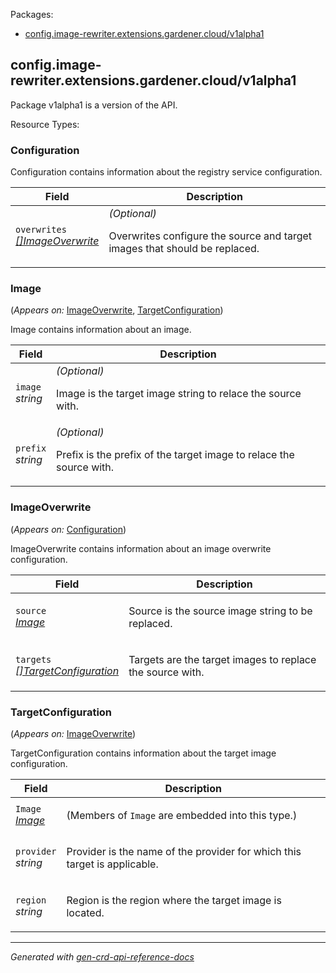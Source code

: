 <p>Packages:</p>
<ul>
<li>
<a href="#config.image-rewriter.extensions.gardener.cloud%2fv1alpha1">config.image-rewriter.extensions.gardener.cloud/v1alpha1</a>
</li>
</ul>
<h2 id="config.image-rewriter.extensions.gardener.cloud/v1alpha1">config.image-rewriter.extensions.gardener.cloud/v1alpha1</h2>
<p>
<p>Package v1alpha1 is a version of the API.</p>
</p>
Resource Types:
<ul></ul>
<h3 id="config.image-rewriter.extensions.gardener.cloud/v1alpha1.Configuration">Configuration
</h3>
<p>
<p>Configuration contains information about the registry service configuration.</p>
</p>
<table>
<thead>
<tr>
<th>Field</th>
<th>Description</th>
</tr>
</thead>
<tbody>
<tr>
<td>
<code>overwrites</code></br>
<em>
<a href="#config.image-rewriter.extensions.gardener.cloud/v1alpha1.ImageOverwrite">
[]ImageOverwrite
</a>
</em>
</td>
<td>
<em>(Optional)</em>
<p>Overwrites configure the source and target images that should be replaced.</p>
</td>
</tr>
</tbody>
</table>
<h3 id="config.image-rewriter.extensions.gardener.cloud/v1alpha1.Image">Image
</h3>
<p>
(<em>Appears on:</em>
<a href="#config.image-rewriter.extensions.gardener.cloud/v1alpha1.ImageOverwrite">ImageOverwrite</a>, 
<a href="#config.image-rewriter.extensions.gardener.cloud/v1alpha1.TargetConfiguration">TargetConfiguration</a>)
</p>
<p>
<p>Image contains information about an image.</p>
</p>
<table>
<thead>
<tr>
<th>Field</th>
<th>Description</th>
</tr>
</thead>
<tbody>
<tr>
<td>
<code>image</code></br>
<em>
string
</em>
</td>
<td>
<em>(Optional)</em>
<p>Image is the target image string to relace the source with.</p>
</td>
</tr>
<tr>
<td>
<code>prefix</code></br>
<em>
string
</em>
</td>
<td>
<em>(Optional)</em>
<p>Prefix is the prefix of the target image to relace the source with.</p>
</td>
</tr>
</tbody>
</table>
<h3 id="config.image-rewriter.extensions.gardener.cloud/v1alpha1.ImageOverwrite">ImageOverwrite
</h3>
<p>
(<em>Appears on:</em>
<a href="#config.image-rewriter.extensions.gardener.cloud/v1alpha1.Configuration">Configuration</a>)
</p>
<p>
<p>ImageOverwrite contains information about an image overwrite configuration.</p>
</p>
<table>
<thead>
<tr>
<th>Field</th>
<th>Description</th>
</tr>
</thead>
<tbody>
<tr>
<td>
<code>source</code></br>
<em>
<a href="#config.image-rewriter.extensions.gardener.cloud/v1alpha1.Image">
Image
</a>
</em>
</td>
<td>
<p>Source is the source image string to be replaced.</p>
</td>
</tr>
<tr>
<td>
<code>targets</code></br>
<em>
<a href="#config.image-rewriter.extensions.gardener.cloud/v1alpha1.TargetConfiguration">
[]TargetConfiguration
</a>
</em>
</td>
<td>
<p>Targets are the target images to replace the source with.</p>
</td>
</tr>
</tbody>
</table>
<h3 id="config.image-rewriter.extensions.gardener.cloud/v1alpha1.TargetConfiguration">TargetConfiguration
</h3>
<p>
(<em>Appears on:</em>
<a href="#config.image-rewriter.extensions.gardener.cloud/v1alpha1.ImageOverwrite">ImageOverwrite</a>)
</p>
<p>
<p>TargetConfiguration contains information about the target image configuration.</p>
</p>
<table>
<thead>
<tr>
<th>Field</th>
<th>Description</th>
</tr>
</thead>
<tbody>
<tr>
<td>
<code>Image</code></br>
<em>
<a href="#config.image-rewriter.extensions.gardener.cloud/v1alpha1.Image">
Image
</a>
</em>
</td>
<td>
<p>
(Members of <code>Image</code> are embedded into this type.)
</p>
</td>
</tr>
<tr>
<td>
<code>provider</code></br>
<em>
string
</em>
</td>
<td>
<p>Provider is the name of the provider for which this target is applicable.</p>
</td>
</tr>
<tr>
<td>
<code>region</code></br>
<em>
string
</em>
</td>
<td>
<p>Region is the region where the target image is located.</p>
</td>
</tr>
</tbody>
</table>
<hr/>
<p><em>
Generated with <a href="https://github.com/ahmetb/gen-crd-api-reference-docs">gen-crd-api-reference-docs</a>
</em></p>
